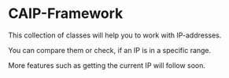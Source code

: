 # CAIP-Framework
This collection of classes will help you to work with IP-addresses.

You can compare them or check, if an IP is in a specific range.

More features such as getting the current IP will follow soon.
